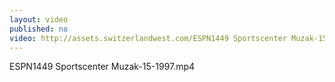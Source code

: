 ```yaml
---
layout: video
published: no
video: http://assets.switzerlandwest.com/ESPN1449 Sportscenter Muzak-15-1997.mp4
---
```

ESPN1449 Sportscenter Muzak-15-1997.mp4
